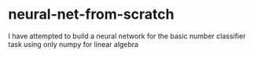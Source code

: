 # neural-net-from-scratch
I have attempted to build a neural network for the basic number classifier task using only numpy for linear algebra
